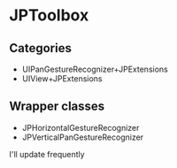 JPToolbox
=========

## Categories

- UIPanGestureRecognizer+JPExtensions
- UIView+JPExtensions 

## Wrapper classes

- JPHorizontalGestureRecognizer
- JPVerticalPanGestureRecognizer 


I'll update frequently

